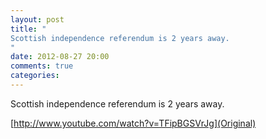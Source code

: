```yaml
---
layout: post
title: "
Scottish independence referendum is 2 years away.
"
date: 2012-08-27 20:00
comments: true
categories: 
---
```


Scottish independence referendum is 2 years away.

[http://www.youtube.com/watch?v=TFipBGSVrJg](Original)

